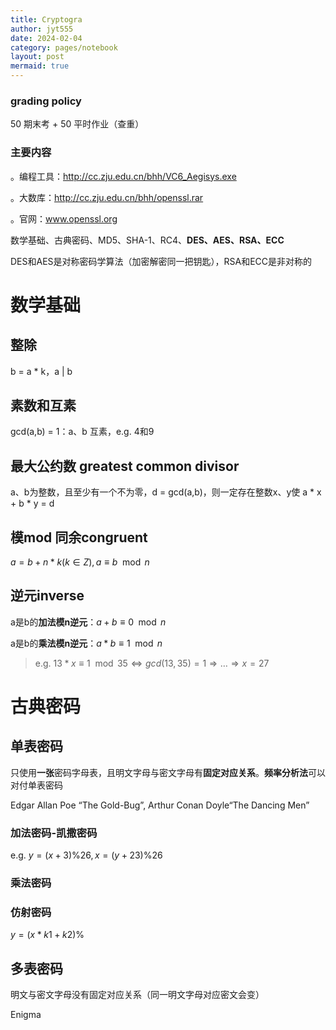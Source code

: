 ```yaml
---
title: Cryptogra
author: jyt555
date: 2024-02-04
category: pages/notebook
layout: post
mermaid: true
---
```


### grading policy

50 期末考 + 50 平时作业（查重）

### 主要内容

。编程工具：http://cc.zju.edu.cn/bhh/VC6_Aegisys.exe

。大数库：http://cc.zju.edu.cn/bhh/openssl.rar

。官网：www.openssl.org

数学基础、古典密码、MD5、SHA-1、RC4、**DES、AES、RSA、ECC**

DES和AES是对称密码学算法（加密解密同一把钥匙），RSA和ECC是非对称的

# 数学基础

## 整除

b = a * k，a | b

## 素数和互素

gcd(a,b) = 1：a、b 互素，e.g. 4和9

## 最大公约数 greatest common divisor

a、b为整数，且至少有一个不为零，d = gcd(a,b)，则一定存在整数x、y使 a * x + b * y = d

## 模mod 同余congruent

$a=b+n*k(k\in Z),a\equiv b\mod n$

## 逆元inverse

a是b的**加法模n逆元**：$a+b\equiv 0 \mod n$

a是b的**乘法模n逆元**：$a*b\equiv 1\mod n$

> e.g. $13*x\equiv 1\mod 35 \Leftrightarrow gcd(13,35)=1\Rightarrow \dots\Rightarrow x=27$

# 古典密码

## 单表密码

只使用**一张**密码字母表，且明文字母与密文字母有**固定对应关系**。**频率分析法**可以对付单表密码

Edgar Allan Poe “The Gold-Bug”, Arthur Conan Doyle“The Dancing Men”

### 加法密码-凯撒密码

e.g. $y=(x+3)\% 26,x=(y+23)\%26$

### 乘法密码

### 仿射密码

$y=(x*k1+k2)\%$

## 多表密码

明文与密文字母没有固定对应关系（同一明文字母对应密文会变）

Enigma
